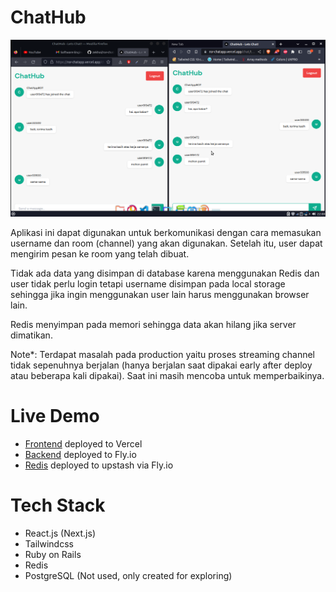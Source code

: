 # ChatHub

![image](./assets/Screenshot_2023-04-01_21-57-00.png)

Aplikasi ini dapat digunakan untuk berkomunikasi dengan cara memasukan username dan room (channel) yang akan digunakan. Setelah itu, user dapat mengirim pesan ke room yang telah dibuat.

Tidak ada data yang disimpan di database karena menggunakan Redis dan user tidak perlu login tetapi username disimpan pada local storage sehingga jika ingin menggunakan user lain harus menggunakan browser lain.

Redis menyimpan pada memori sehingga data akan hilang jika server dimatikan.

Note\*: Terdapat masalah pada production yaitu proses streaming channel tidak sepenuhnya berjalan (hanya berjalan saat dipakai early after deploy atau beberapa kali dipakai). Saat ini masih mencoba untuk memperbaikinya.

# Live Demo

- [Frontend](https://ror-chatapp.vercel.app/) deployed to Vercel
- [Backend](https://ror-chatapp.fly.dev/) deployed to Fly.io
- [Redis](#) deployed to upstash via Fly.io

# Tech Stack

- React.js (Next.js)
- Tailwindcss
- Ruby on Rails
- Redis
- PostgreSQL (Not used, only created for exploring)
